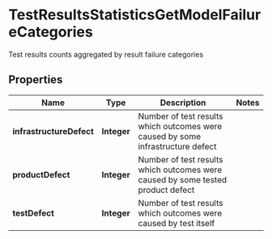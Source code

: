 

# TestResultsStatisticsGetModelFailureCategories

Test results counts aggregated by result failure categories

## Properties

| Name | Type | Description | Notes |
|------------ | ------------- | ------------- | -------------|
|**infrastructureDefect** | **Integer** | Number of test results which outcomes were caused by some infrastructure defect |  |
|**productDefect** | **Integer** | Number of test results which outcomes were caused by some tested product defect |  |
|**testDefect** | **Integer** | Number of test results which outcomes were caused by test itself |  |



